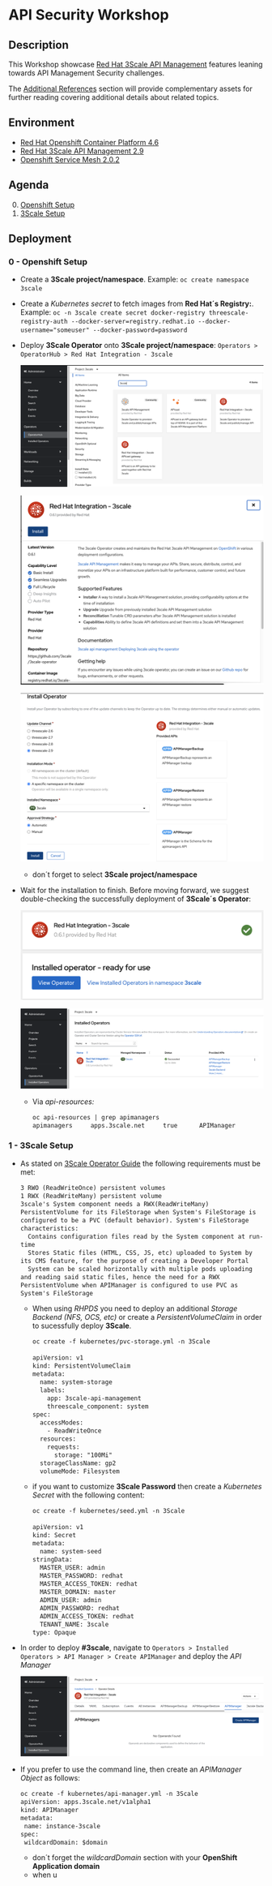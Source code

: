 # API Security Workshop

## Description

This Workshop showcase [Red Hat 3Scale API Management](https://www.redhat.com/en/technologies/jboss-middleware/3scale) features leaning towards API Management Security challenges.

The [Additional References](#additional-references) section will provide complementary assets for further reading covering additional details about related topics.

## Environment

- [Red Hat Openshift Container Platform 4.6](https://docs.openshift.com/container-platform/4.6/welcome/index.html)
- [Red Hat 3Scale API Management 2.9](https://www.redhat.com/en/technologies/jboss-middleware/3scale)
- [Openshift Service Mesh 2.0.2](https://www.openshift.com/learn/topics/service-mesh)

## Agenda

0. [Openshift Setup](#deploy-openshift-setup)
1. [3Scale Setup](#deploy-3scale)

## Deployment

### 0 - Openshift Setup <a name="deploy-openshift-setup">

* Create a **3Scale project/namespace**. Example: `oc create namespace 3scale`

* Create a  *Kubernetes secret* to fetch images from **Red Hat´s Registry:**. Example: `oc -n 3scale create secret docker-registry threescale-registry-auth --docker-server=registry.redhat.io --docker-username="someuser" --docker-password=password`

* Deploy **3Scale Operator** onto **3Scale project/namespace**: `Operators > OperatorHub > Red Hat Integration - 3scale`

  ![3Scale Operator](images/deploy-openshift-setup/deploy-3scale-operator.png)

  ![3Scale Operator](images/deploy-openshift-setup/deploy-3scale-operator-install.png)

  ![3Scale Operator](images/deploy-openshift-setup/deploy-3scale-operator-install-operator.png)

  * don´t forget to select **3Scale project/namespace**

* Wait for the installation to finish. Before moving forward, we suggest double-checking the successfully deployment of **3Scale´s Operator**:

  ![3Scale Operator](images/deploy-openshift-setup/check-3scale-operator.png)

  ![3Scale Operator](images/deploy-openshift-setup/check-3scale-operator-namespace.png)

  * Via *api-resources:*

    ```
    oc api-resources | grep apimanagers
    apimanagers     apps.3scale.net     true      APIManager
    ```

### 1 - 3Scale Setup <a name="deploy-3scale">

* As stated on [3Scale Operator Guide](https://github.com/3scale/3scale-operator/blob/master/doc/operator-user-guide.md#prerequisites) the following requirements must be met:

  ```
  3 RWO (ReadWriteOnce) persistent volumes
  1 RWX (ReadWriteMany) persistent volume
  3scale's System component needs a RWX(ReadWriteMany) PersistentVolume for its FileStorage when System's FileStorage is configured to be a PVC (default behavior). System's FileStorage characteristics:
    Contains configuration files read by the System component at run-time
    Stores Static files (HTML, CSS, JS, etc) uploaded to System by its CMS feature, for the purpose of creating a Developer Portal
    System can be scaled horizontally with multiple pods uploading and reading said static files, hence the need for a RWX PersistentVolume when APIManager is configured to use PVC as System's FileStorage
  ```

    * When using *RHPDS* you need to deploy an additional *Storage Backend (NFS, OCS, etc)* or create a *PersistentVolumeClaim* in order to sucessfully deploy **3Scale**.

      ```
      oc create -f kubernetes/pvc-storage.yml -n 3Scale

      apiVersion: v1
      kind: PersistentVolumeClaim
      metadata:
        name: system-storage
        labels:
          app: 3scale-api-management
          threescale_component: system
      spec:
        accessModes:
          - ReadWriteOnce
        resources:
          requests:
            storage: "100Mi"
        storageClassName: gp2
        volumeMode: Filesystem
      ```

    * if you want to customize **3Scale Password** then create a *Kubernetes Secret* with the following content:

      ```
      oc create -f kubernetes/seed.yml -n 3Scale

      apiVersion: v1
      kind: Secret
      metadata:
        name: system-seed
      stringData:
        MASTER_USER: admin
        MASTER_PASSWORD: redhat
        MASTER_ACCESS_TOKEN: redhat
        MASTER_DOMAIN: master
        ADMIN_USER: admin
        ADMIN_PASSWORD: redhat
        ADMIN_ACCESS_TOKEN: redhat
        TENANT_NAME: 3scale
      type: Opaque
      ```

* In order to deploy **#3scale**, navigate to `Operators > Installed Operators > API Manager > Create APIManager` and deploy the *API Manager*

  ![API Manager Deploy](images/deploy-3scale/deploy-3scale.png)

* If you prefer to use the command line, then create an *APIManager Object* as follows:

  ```
  oc create -f kubernetes/api-manager.yml -n 3Scale
  apiVersion: apps.3scale.net/v1alpha1
  kind: APIManager
  metadata:
   name: instance-3scale
  spec:
   wildcardDomain: $domain
  ```

  * don´t forget the *wildcardDomain* section with your **OpenShift Application domain**
  * when u
